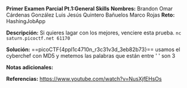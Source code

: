 **Primer Examen Parcial Pt.1:General Skills** 
**Nombres:** 
Brandon Omar Cárdenas González
Luis Jesús Quintero Bañuelos
Marco Rojas 
**Reto:**  HashingJobApp

**Descripción:**
Si quieres lagar con los mejores, venciere esta prueba. `nc saturn.picoctf.net 61170`


**Solución:**
==picoCTF{4ppl1c4710n_r3c31v3d_3eb82b73}==
usamos el cyberchef con MD5 y metemos las palabras que están entre ' ' son 3 

**Notas adicionales:**

**Referencias:** 
https://www.youtube.com/watch?v=NusXjfEHsOs

